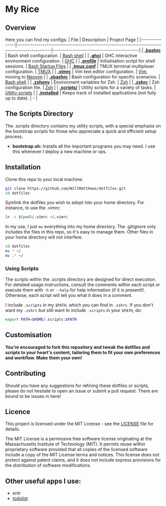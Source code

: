 # My Rice

## Overview
Here you can find my configs:
| File          | Description                                                                                   | Project Page                              |
|---------------|-----------------------------------------------------------------------------------------------|-------------------------------------------|
| [**.bashrc**](https://github.com/WillMatthews/dotfiles/blob/master/.bashrc) | Bash shell configuration. | [Bash shell](https://www.gnu.org/software/bash/) |
| [**.ghci**](https://github.com/WillMatthews/dotfiles/blob/master/.ghci) | GHC interactive environment configuration. | [GHC](https://www.haskell.org/ghc/) |
| [**.profile**](https://github.com/WillMatthews/dotfiles/blob/master/.profile) | Initialisation script for shell sessions. | [Bash Startup Files](https://www.gnu.org/software/bash/manual/html_node/Bash-Startup-Files.html) |
| [**.tmux.conf**](https://github.com/WillMatthews/dotfiles/blob/master/.tmux.conf) | TMUX terminal multiplexer configuration. | [TMUX](https://github.com/tmux/tmux) |
| [**.vimrc**](https://github.com/WillMatthews/dotfiles/blob/master/.vimrc) | Vim text editor configuration. | [Vim](https://www.vim.org/), moving to [Neovim](https://neovim.io/) |
| [**.xbashrc**](https://github.com/WillMatthews/dotfiles/blob/master/.xbashrc) | Bash configuration for specific scenarios. | [Bash shell](https://www.gnu.org/software/bash/) |
| [**.zshenv**](https://github.com/WillMatthews/dotfiles/blob/master/.zshenv) | Environment variables for Zsh. | [Zsh](https://www.zsh.org/) |
| [**.zshrc**](https://github.com/WillMatthews/dotfiles/blob/master/.zshrc) | Zsh configuration file. | [Zsh](https://www.zsh.org/) |
| [**.scripts/**](https://github.com/WillMatthews/dotfiles/blob/master/.scripts/) | Utility scripts for a variety of tasks. | [Utility scripts](https://github.com/WillMatthews/dotfiles/blob/master/.scripts/) |
| [**.installed**](https://github.com/WillMatthews/dotfiles/blob/master/.installed) | Keeps track of installed applications (not fully up to date). | - |





## The Scripts Directory

The .scripts directory contains my utility scripts, with a special emphasis on the bootstrap scripts for those who appreciate a quick and efficient setup process.

- **bootstrap.sh:** Installs all the important programs you may need. I use this whenever I deploy a new machine or vps.

## Installation

Clone this repo to your local machine:
```bash
git clone https://github.com/WillMatthews/dotfiles.git
cd dotfiles
```

Symlink the dotfiles you wish to adopt into your home directory. For instance, to use the .vimrc:
```bash
ln -s $(pwd)/.vimrc ~/.vimrc
```

In my use, I just `mv` everything into my home directory. The .gitignore only includes the files in this repo, so it's easy to manage them. Other files in your home directory will not interfere.
```bash
cd dotfiles
mv * ~/
mv .* ~/
```


### Using Scripts
The scripts within the .scripts directory are designed for direct execution. For detailed usage instructions, consult the comments within each script or execute them with `-h` or `--help` for help information (if it is present!). 
Otherwise, each script will tell you what it does in a comment.

I include `.scripts` in my `$PATH`, which you can find in `.zshrc`.
If you don't want my `.zshrc` but still want to include `.scripts` in your `$PATH`, do:
```bash
export PATH=$HOME/.scripts:$PATH 
```

## Customisation
**You’re encouraged to fork this repository and tweak the dotfiles and scripts to your heart's content, tailoring them to fit your own preferences and workflow.
Make them your own!**

## Contributing
Should you have any suggestions for refining these dotfiles or scripts, please do not hesitate to open an issue or submit a pull request. There are bound to be issues in here!

## Licence
This project is licensed under the MIT License - see the [LICENSE](https://github.com/WillMatthews/dotfiles/LICENSE) file for details.

The MIT License is a permissive free software license originating at the Massachusetts Institute of Technology (MIT). It permits reuse within proprietary software provided that all copies of the licensed software include a copy of the MIT License terms and notices. This license does not protect against patent claims, and it does not include express provisions for the distribution of software modifications.

## Other useful apps I use:
* entr
* [todolist](https://github.com/gammons/todolist)

